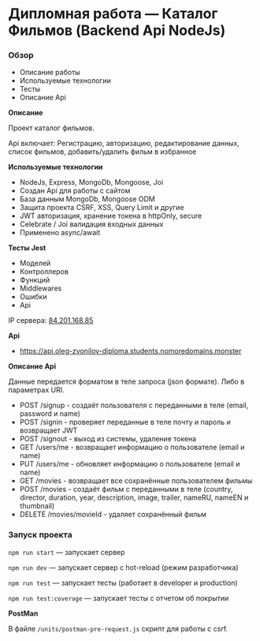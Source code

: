 # Дипломная работа — Каталог Фильмов (Backend Api NodeJs)

### Обзор
* Описание работы
* Используемые технологии
* Тесты
* Описание Api

**Описание**

Проект каталог фильмов.

Api включает: Регистрацию, авторизацию, редактирование данных, список фильмов, добавить/удалить фильм в избранное

**Используемые технологии**

* NodeJs, Express, MongoDb, Mongoose, Joi
* Создан Api для работы с сайтом
* База данным MongoDb, Mongoose ODM
* Защита проекта CSRF, XSS, Query Limit и другие
* JWT авторизация, хранение токена в httpOnly, secure
* Celebrate / Joi валидация входных данных
* Применено async/await
  
**Тесты Jest**

* Моделей
* Контроллеров
* Функций
* Middlewares  
* Ошибки
* Api


IP сервера: [84.201.168.85](https://84.201.168.85)

**Api**

* https://api.oleg-zvonilov-diploma.students.nomoredomains.monster

**Описание Api**

Данные передается форматом в теле запроса (json формате). Либо в параметрах URI.

* POST /signup - создаёт пользователя с переданными в теле (email, password и name)
* POST /signin - проверяет переданные в теле почту и пароль и возвращает JWT
* POST /signout - выход из системы, удаление токена
* GET /users/me - возвращает информацию о пользователе (email и name)
* PUT /users/me - обновляет информацию о пользователе (email и name)
* GET /movies - возвращает все сохранённые пользователем фильмы
* POST /movies - создаёт фильм с переданными в теле (country, director, duration, year, description, image, trailer, nameRU, nameEN и thumbnail)
* DELETE /movies/movieId - удаляет сохранённый фильм

### Запуск проекта

`npm run start` — запускает сервер

`npm run dev` — запускает сервер с hot-reload (режим разработчика)

`npm run test` — запускает тесты (работает в developer и production)

`npm run test:coverage` — запускает тесты с отчетом об покрытии

**PostMan**

В файле `/units/postman-pre-request.js` скрипт для работы с csrf.

